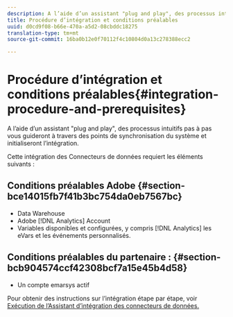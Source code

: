 ```yaml
---
description: A l’aide d’un assistant "plug and play", des processus intuitifs pas à pas vous guideront à travers des points de synchronisation du système et initialiseront l’intégration.
title: Procédure d’intégration et conditions préalables
uuid: d0cd9f08-b66e-470a-a5d2-08cbddc18275
translation-type: tm+mt
source-git-commit: 16ba0b12e0f70112f4c10804d0a13c278388ecc2

---
```



# Procédure d’intégration et conditions préalables{#integration-procedure-and-prerequisites}

A l’aide d’un assistant "plug and play", des processus intuitifs pas à pas vous guideront à travers des points de synchronisation du système et initialiseront l’intégration.

Cette intégration des Connecteurs de données requiert les éléments suivants :

## Conditions préalables Adobe {#section-bce14015fb7f41b3bc754da0eb7567bc}

* Data Warehouse
* Adobe [!DNL Analytics] Account
* Variables disponibles et configurées, y compris [!DNL Analytics] les eVars et les événements personnalisés.

## Conditions préalables du partenaire : {#section-bcb904574ccf42308bcf7a15e45b4d58}

* Un compte emarsys actif

Pour obtenir des instructions sur l’intégration étape par étape, voir [Exécution de l’Assistant d’intégration des connecteurs de données.](/help/import/data-connectors/emarsys-overview/emarsys-wizard.md)
